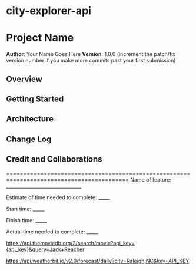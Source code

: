 # city-explorer-api
# Project Name

**Author**: Your Name Goes Here
**Version**: 1.0.0 (increment the patch/fix version number if you make more commits past your first submission)

## Overview
<!-- Provide a high level overview of what this application is and why you are building it, beyond the fact that it's an assignment for this class. (i.e. What's your problem domain?) -->

## Getting Started
<!-- What are the steps that a user must take in order to build this app on their own machine and get it running? -->

## Architecture
<!-- Provide a detailed description of the application design. What technologies (languages, libraries, etc) you're using, and any other relevant design information. -->

## Change Log
<!-- Use this area to document the iterative changes made to your application as each feature is successfully implemented. Use time stamps. Here's an example:

01-01-2001 4:59pm - Application now has a fully-functional express server, with a GET route for the location resource. -->

## Credit and Collaborations
<!-- Give credit (and a link) to other people or resources that helped you build this application. -->
==========================================================================================
Name of feature: ________________________________

Estimate of time needed to complete: _____

Start time: _____

Finish time: _____

Actual time needed to complete: _____




https://api.themoviedb.org/3/search/movie?api_key={api_key}&query=Jack+Reacher


https://api.weatherbit.io/v2.0/forecast/daily?city=Raleigh,NC&key=API_KEY